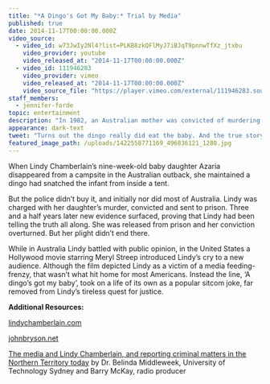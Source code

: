 ```yaml
---
title: "*A Dingo's Got My Baby:* Trial by Media"
published: true
date: 2014-11-17T00:00:00.000Z
video_source:
  - video_id: w73JwIy2Nl4?list=PLKB8zkQFlMyJ7iBJqT9pnnwTfXz_jtxbu
    video_provider: youtube
    video_released_at: "2014-11-17T00:00:00.000Z"
  - video_id: 111946283
    video_provider: vimeo
    video_released_at: "2014-11-17T00:00:00.000Z"
    video_source_file: "https://player.vimeo.com/external/111946283.source.mov?s=ece09d8f79ef172b0b79f59a7aafe58f&profile_id=0&download=1"
staff_members:
  - jennifer-forde
topic: entertainment
description: "In 1982, an Australian mother was convicted of murdering her baby daughter. She was later exonerated, but soon fell victim to a joke that distracted the world from the real story."
appearance: dark-text
tweet: "Turns out the dingo really did eat the baby. And the true story behind the joke is a tragic one."
featured_image_path: /uploads/1422558771169_496836121_1280.jpg
---
```


When Lindy Chamberlain’s nine-week-old baby daughter Azaria disappeared from a campsite in the Australian outback, she maintained a dingo had snatched the infant from inside a tent.

But the police didn’t buy it, and initially nor did most of Australia. Lindy was charged with her daughter’s murder, convicted and sent to prison. Three and a half years later new evidence surfaced, proving that Lindy had been telling the truth all along. She was released from prison and her conviction overturned. But her plight didn’t end there.

While in Australia Lindy battled with public opinion, in the United States a Hollywood movie starring Meryl Streep introduced Lindy’s cry to a new audience. Although the film depicted Lindy as a victim of a media feeding-frenzy, that wasn’t what hit home for most Americans. Instead the line, ‘A dingo’s got my baby’, took on a life of its own as a popular sitcom joke, far removed from Lindy’s tireless quest for justice.

**Additional Resources:**

[lindychamberlain.com](http://www.lindychamberlain.com)

[johnbryson.net](http://www.johnbryson.net)

[The media and Lindy Chamberlain, and reporting criminal matters in the Northern Territory today](http://www.abc.net.au/radionational/programs/mediareport/the-media-and-lindy-chamberlain2c-and-reporting-criminal-matte/4064942) by Dr. Belinda Middleweek, University of Technology Sydney and Barry McKay, radio producer


